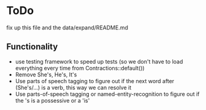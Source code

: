 # ToDo

fix up this file and the data/expand/README.md

## Functionality

- use testing framework to speed up tests (so we don't have to load everything every time from Contractions::default())
- Remove She's, He's, It's
- Use parts of speech tagging to figure out if the next word after (She's/...) is a verb, this way we can resolve it
- Use parts-of-speech tagging or named-entity-recognition to figure out if the 's is a possessive or a 'is'
